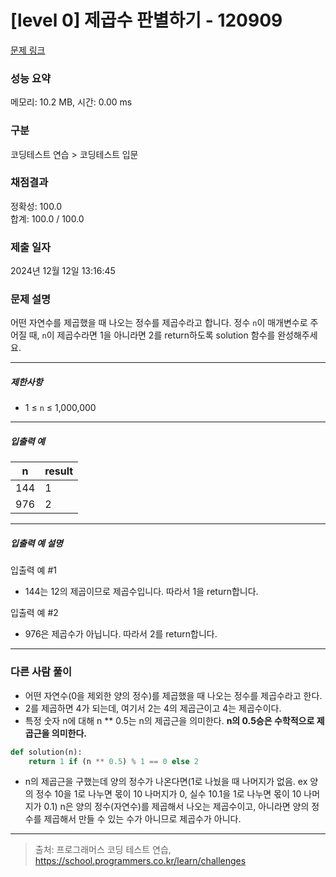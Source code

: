 # [level 0] 제곱수 판별하기 - 120909 

[문제 링크](https://school.programmers.co.kr/learn/courses/30/lessons/120909) 

### 성능 요약

메모리: 10.2 MB, 시간: 0.00 ms

### 구분

코딩테스트 연습 > 코딩테스트 입문

### 채점결과

정확성: 100.0<br/>합계: 100.0 / 100.0

### 제출 일자

2024년 12월 12일 13:16:45

### 문제 설명

<p>어떤 자연수를 제곱했을 때 나오는 정수를 제곱수라고 합니다. 정수 <code>n</code>이 매개변수로 주어질 때, <code>n</code>이 제곱수라면 1을 아니라면 2를 return하도록 solution 함수를 완성해주세요.</p>

<hr>

<h5>제한사항</h5>

<ul>
<li>1 ≤ <code>n</code> ≤ 1,000,000</li>
</ul>

<hr>

<h5>입출력 예</h5>
<table class="table">
        <thead><tr>
<th>n</th>
<th>result</th>
</tr>
</thead>
        <tbody><tr>
<td>144</td>
<td>1</td>
</tr>
<tr>
<td>976</td>
<td>2</td>
</tr>
</tbody>
      </table>
<hr>

<h5>입출력 예 설명</h5>

<p>입출력 예 #1</p>

<ul>
<li>144는 12의 제곱이므로 제곱수입니다. 따라서 1을 return합니다.</li>
</ul>

<p>입출력 예 #2</p>

<ul>
<li>976은 제곱수가 아닙니다. 따라서 2를 return합니다.</li>
</ul>

---

### 다른 사람 풀이
- 어떤 자연수(0을 제외한 양의 정수)를 제곱했을 때 나오는 정수를 제곱수라고 한다.
- 2를 제곱하면 4가 되는데, 여기서 2는 4의 제곱근이고 4는 제곱수이다.
- 특정 숫자 n에 대해 n ** 0.5는 n의 제곱근을 의미한다. **n의 0.5승은 수학적으로 제곱근을 의미한다.**
```python
def solution(n):
    return 1 if (n ** 0.5) % 1 == 0 else 2
```
- n의 제곱근을 구했는데 양의 정수가 나온다면(1로 나눴을 때 나머지가 없음. ex 양의 정수 10을 1로 나누면 몫이 10 나머지가 0, 실수 10.1을 1로 나누면 몫이 10 나머지가 0.1)  n은 양의 정수(자연수)를 제곱해서 나오는 제곱수이고, 아니라면 양의 정수를 제곱해서 만들 수 있는 수가 아니므로 제곱수가 아니다.
    
---


> 출처: 프로그래머스 코딩 테스트 연습, https://school.programmers.co.kr/learn/challenges
